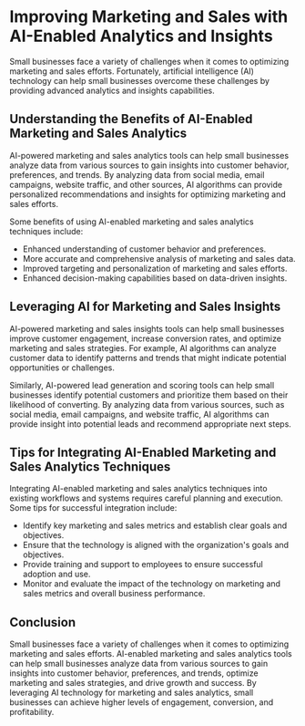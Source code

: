 Improving Marketing and Sales with AI-Enabled Analytics and Insights
==============================================================================================================================

Small businesses face a variety of challenges when it comes to optimizing marketing and sales efforts. Fortunately, artificial intelligence (AI) technology can help small businesses overcome these challenges by providing advanced analytics and insights capabilities.

Understanding the Benefits of AI-Enabled Marketing and Sales Analytics
----------------------------------------------------------------------

AI-powered marketing and sales analytics tools can help small businesses analyze data from various sources to gain insights into customer behavior, preferences, and trends. By analyzing data from social media, email campaigns, website traffic, and other sources, AI algorithms can provide personalized recommendations and insights for optimizing marketing and sales efforts.

Some benefits of using AI-enabled marketing and sales analytics techniques include:

* Enhanced understanding of customer behavior and preferences.
* More accurate and comprehensive analysis of marketing and sales data.
* Improved targeting and personalization of marketing and sales efforts.
* Enhanced decision-making capabilities based on data-driven insights.

Leveraging AI for Marketing and Sales Insights
----------------------------------------------

AI-powered marketing and sales insights tools can help small businesses improve customer engagement, increase conversion rates, and optimize marketing and sales strategies. For example, AI algorithms can analyze customer data to identify patterns and trends that might indicate potential opportunities or challenges.

Similarly, AI-powered lead generation and scoring tools can help small businesses identify potential customers and prioritize them based on their likelihood of converting. By analyzing data from various sources, such as social media, email campaigns, and website traffic, AI algorithms can provide insight into potential leads and recommend appropriate next steps.

Tips for Integrating AI-Enabled Marketing and Sales Analytics Techniques
------------------------------------------------------------------------

Integrating AI-enabled marketing and sales analytics techniques into existing workflows and systems requires careful planning and execution. Some tips for successful integration include:

* Identify key marketing and sales metrics and establish clear goals and objectives.
* Ensure that the technology is aligned with the organization's goals and objectives.
* Provide training and support to employees to ensure successful adoption and use.
* Monitor and evaluate the impact of the technology on marketing and sales metrics and overall business performance.

Conclusion
----------

Small businesses face a variety of challenges when it comes to optimizing marketing and sales efforts. AI-enabled marketing and sales analytics tools can help small businesses analyze data from various sources to gain insights into customer behavior, preferences, and trends, optimize marketing and sales strategies, and drive growth and success. By leveraging AI technology for marketing and sales analytics, small businesses can achieve higher levels of engagement, conversion, and profitability.
